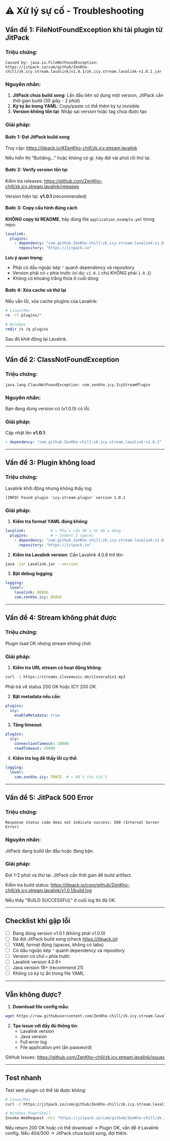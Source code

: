 # ⚠️ Xử lý sự cố - Troubleshooting

## Vấn đề 1: FileNotFoundException khi tải plugin từ JitPack

### Triệu chứng:
```
Caused by: java.io.FileNotFoundException: 
https://jitpack.io/com/github/ZenKho-chill/zk.icy.stream.lavalink/v1.0.1/zk.icy.stream.lavalink-v1.0.1.jar
```

### Nguyên nhân:
1. **JitPack chưa build xong**: Lần đầu tiên sử dụng một version, JitPack cần thời gian build (30 giây - 2 phút)
2. **Ký tự ẩn trong YAML**: Copy/paste có thể thêm ký tự invisible
3. **Version không tồn tại**: Nhập sai version hoặc tag chưa được tạo

### Giải pháp:

#### Bước 1: Đợi JitPack build xong
Truy cập: https://jitpack.io/#ZenKho-chill/zk.icy.stream.lavalink

Nếu hiển thị "Building..." hoặc không có gì, hãy đợi vài phút rồi thử lại.

#### Bước 2: Verify version tồn tại
Kiểm tra releases: https://github.com/ZenKho-chill/zk.icy.stream.lavalink/releases

Version hiện tại: **v1.0.1** (recommended)

#### Bước 3: Copy cấu hình đúng cách
**KHÔNG copy từ README**, hãy dùng file `application.example.yml` trong repo:

```yaml
lavalink:
  plugins:
    - dependency: "com.github.ZenKho-chill:zk.icy.stream.lavalink:v1.0.1"
      repository: "https://jitpack.io"
```

**Lưu ý quan trọng:**
- Phải có dấu ngoặc kép `"` quanh dependency và repository
- Version phải có `v` phía trước (ví dụ: `v1.0.1` chứ KHÔNG phải `1.0.1`)
- Không có khoảng trắng thừa ở cuối dòng

#### Bước 4: Xóa cache và thử lại
Nếu vẫn lỗi, xóa cache plugins của Lavalink:

```bash
# Linux/Mac
rm -rf plugins/*

# Windows
rmdir /s /q plugins
```

Sau đó khởi động lại Lavalink.

---

## Vấn đề 2: ClassNotFoundException

### Triệu chứng:
```
java.lang.ClassNotFoundException: com.zenkho.icy.IcyStreamPlugin
```

### Nguyên nhân:
Bạn đang dùng version cũ (v1.0.0) có lỗi.

### Giải pháp:
Cập nhật lên **v1.0.1**:

```yaml
- dependency: "com.github.ZenKho-chill:zk.icy.stream.lavalink:v1.0.1"  # ← Đảm bảo là v1.0.1
```

---

## Vấn đề 3: Plugin không load

### Triệu chứng:
Lavalink khởi động nhưng không thấy log:
```
[INFO] Found plugin 'icy-stream-plugin' version 1.0.1
```

### Giải pháp:

1. **Kiểm tra format YAML đúng không**:
```yaml
lavalink:           # ← Phải căn đều từ đầu dòng
  plugins:          # ← Indent 2 spaces
    - dependency: "com.github.ZenKho-chill:zk.icy.stream.lavalink:v1.0.1"  # ← Indent 4 spaces
      repository: "https://jitpack.io"                                      # ← Indent 6 spaces
```

2. **Kiểm tra Lavalink version**:
Cần Lavalink 4.0.6 trở lên:
```bash
java -jar Lavalink.jar --version
```

3. **Bật debug logging**:
```yaml
logging:
  level:
    lavalink: DEBUG
    com.zenkho.icy: DEBUG
```

---

## Vấn đề 4: Stream không phát được

### Triệu chứng:
Plugin load OK nhưng stream không chơi.

### Giải pháp:

1. **Kiểm tra URL stream có hoạt động không**:
```bash
curl -I https://streams.ilovemusic.de/iloveradio1.mp3
```

Phải trả về status 200 OK hoặc ICY 200 OK.

2. **Bật metadata nếu cần**:
```yaml
plugins:
  icy:
    enableMetadata: true
```

3. **Tăng timeout**:
```yaml
plugins:
  icy:
    connectionTimeout: 20000
    readTimeout: 45000
```

4. **Kiểm tra log để thấy lỗi cụ thể**:
```yaml
logging:
  level:
    com.zenkho.icy: TRACE  # ← Rất chi tiết
```

---

## Vấn đề 5: JitPack 500 Error

### Triệu chứng:
```
Response status code does not indicate success: 500 (Internal Server Error)
```

### Nguyên nhân:
JitPack đang build lần đầu hoặc đang bận.

### Giải pháp:
Đợi 1-2 phút và thử lại. JitPack cần thời gian để build artifact.

Kiểm tra build status:
https://jitpack.io/com/github/ZenKho-chill/zk.icy.stream.lavalink/v1.0.1/build.log

Nếu thấy "BUILD SUCCESSFUL" ở cuối log thì đã OK.

---

## Checklist khi gặp lỗi

- [ ] Đang dùng version v1.0.1 (không phải v1.0.0)
- [ ] Đã đợi JitPack build xong (check https://jitpack.io)
- [ ] YAML format đúng (spaces, không có tabs)
- [ ] Có dấu ngoặc kép `"` quanh dependency và repository
- [ ] Version có chữ `v` phía trước
- [ ] Lavalink version 4.0.6+
- [ ] Java version 18+ (recommend 21)
- [ ] Không có ký tự ẩn trong file YAML

---

## Vẫn không được?

1. **Download file config mẫu**:
```bash
wget https://raw.githubusercontent.com/ZenKho-chill/zk.icy.stream.lavalink/master/application.example.yml
```

2. **Tạo issue với đầy đủ thông tin**:
   - Lavalink version
   - Java version
   - Full error log
   - File application.yml (ẩn password)

GitHub Issues: https://github.com/ZenKho-chill/zk.icy.stream.lavalink/issues

---

## Test nhanh

Test xem plugin có thể tải được không:

```bash
# Linux/Mac
curl -I https://jitpack.io/com/github/ZenKho-chill/zk.icy.stream.lavalink/v1.0.1/zk.icy.stream.lavalink-v1.0.1.jar

# Windows PowerShell
Invoke-WebRequest -Uri "https://jitpack.io/com/github/ZenKho-chill/zk.icy.stream.lavalink/v1.0.1/zk.icy.stream.lavalink-v1.0.1.jar" -Method Head
```

Nếu return 200 OK hoặc có thể download → Plugin OK, vấn đề ở Lavalink config.
Nếu 404/500 → JitPack chưa build xong, đợi thêm.
